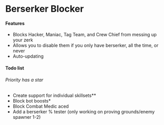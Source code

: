 # Berserker Blocker

#### Features

- Blocks Hacker, Maniac, Tag Team, and Crew Chief from messing up your zerk
- Allows you to disable them if you only have berserker, all the time, or never
- Auto-updating

#### Todo list
###### Priority has a star
- Create support for individual skillsets**
- Block bot boosts*
- Block Combat Medic aced
- Add a berserker % tester (only working on proving grounds/enemy spawner 1-2)
